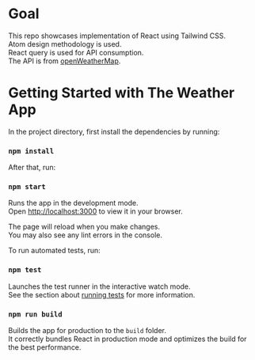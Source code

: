 # Goal

This repo showcases implementation of React using Tailwind CSS.\
Atom design methodology is used.\
React query is used for API consumption.\
The API is from [openWeatherMap](https://openweathermap.org/).

# Getting Started with The Weather App

In the project directory, first install the dependencies by running:

### `npm install`

After that, run:

### `npm start`

Runs the app in the development mode.\
Open [http://localhost:3000](http://localhost:3000) to view it in your browser.

The page will reload when you make changes.\
You may also see any lint errors in the console.

To run automated tests, run:

### `npm test`

Launches the test runner in the interactive watch mode.\
See the section about [running tests](https://facebook.github.io/create-react-app/docs/running-tests) for more information.

### `npm run build`

Builds the app for production to the `build` folder.\
It correctly bundles React in production mode and optimizes the build for the best performance.
